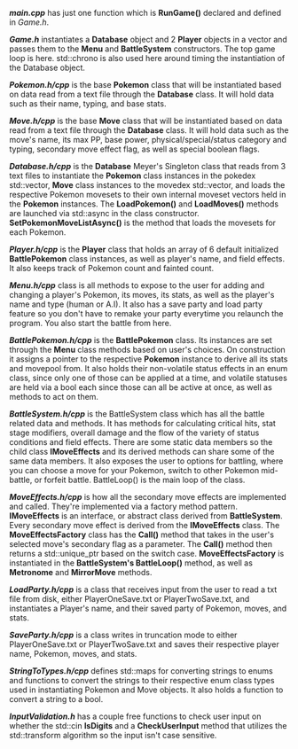 **_main.cpp_** has just one function which is **RunGame()** declared and defined in _Game.h_.

**_Game.h_** instantiates a **Database** object and 2 **Player** objects in a vector and passes them to the **Menu** and **BattleSystem** constructors. The top game loop is here. std::chrono is also used here around timing the instantiation of the Database object.

**_Pokemon.h/cpp_** is the base **Pokemon** class that will be instantiated based on data read from a text file through the **Database** class. It will hold data such as their name, typing, and base stats.

**_Move.h/cpp_** is the base **Move** class that will be instantiated based on data read from a text file through the **Database** class. It will hold data such as the move's name, its max PP, base power, physical/special/status category and typing, secondary move effect flag, as well as special boolean flags.

**_Database.h/cpp_** is the **Database** Meyer's Singleton class that reads from 3 text files to instantiate the **Pokemon** class instances in the pokedex std::vector, **Move** class instances to the movedex std::vector, and loads the respective Pokemon movesets to their own internal moveset vectors held in the **Pokemon** instances. The **LoadPokemon()** and **LoadMoves()** methods are launched via std::async in the class constructor. **SetPokemonMoveListAsync()** is the method that loads the movesets for each Pokemon.

**_Player.h/cpp_** is the **Player** class that holds an array of 6 default initialized **BattlePokemon** class instances, as well as player's name, and field effects. It also keeps track of Pokemon count and fainted count.

**_Menu.h/cpp_** class is all methods to expose to the user for adding and changing a player's Pokemon, its moves, its stats, as well as the player's name and type (human or A.I). It also has a save party and load party feature so you don't have to remake your party everytime you relaunch the program. You also start the battle from here.

**_BattlePokemon.h/cpp_** is the **BattlePokemon** class. Its instances are set through the **Menu** class methods based on user's choices. On construction it assigns a pointer to the respective **Pokemon** instance to derive all its stats and movepool from. It also holds their non-volatile status effects in an enum class, since only one of those can be applied at a time, and volatile statuses are held via a bool each since those can all be active at once, as well as methods to act on them.

**_BattleSystem.h/cpp_** is the BattleSystem class which has all the battle related data and methods. It has methods for calculating critical hits, stat stage modifiers, overall damage and the flow of the variety of status conditions and field effects.
There are some static data members so the child class **IMoveEffects** and its derived methods can share some of the same data members.
It also exposes the user to options for battling, where you can choose a move for your Pokemon, switch to other Pokemon mid-battle, or forfeit battle.
BattleLoop() is the main loop of the class.

**_MoveEffects.h/cpp_** is how all the secondary move effects are implemented and called. They're implemented via a factory method pattern. **IMoveEffects** is an interface, or abstract class derived from **BattleSystem**. Every secondary move effect is derived from the **IMoveEffects** class.
The **MoveEffectsFactory** class has the **Call()** method that takes in the user's selected move's secondary flag as a parameter. The **Call()** method then returns a std::unique_ptr based on the switch case. **MoveEffectsFactory** is instantiated in the **BattleSystem's BattleLoop()** method, as well as **Metronome** and **MirrorMove** methods.

**_LoadParty.h/cpp_** is a class that receives input from the user to read a txt file from disk, either PlayerOneSave.txt or PlayerTwoSave.txt, and instantiates a Player's name, and their saved party of Pokemon, moves, and stats.

**_SaveParty.h/cpp_** is a class writes in truncation mode to either PlayerOneSave.txt or PlayerTwoSave.txt and saves their respective player name, Pokemon, moves, and stats.

**_StringToTypes.h/cpp_** defines std::maps for converting strings to enums and functions to convert the strings to their respective enum class types used in instantiating Pokemon and Move objects. It also holds a function to convert a string to a bool.

**_InputValidation.h_** has a couple free functions to check user input on whether the std::cin **IsDigits** and a **CheckUserInput** method that utilizes the std::transform algorithm so the input isn't case sensitive.
